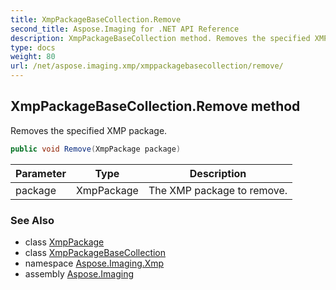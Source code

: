 ```yaml
---
title: XmpPackageBaseCollection.Remove
second_title: Aspose.Imaging for .NET API Reference
description: XmpPackageBaseCollection method. Removes the specified XMP package
type: docs
weight: 80
url: /net/aspose.imaging.xmp/xmppackagebasecollection/remove/
---
```

## XmpPackageBaseCollection.Remove method

Removes the specified XMP package.

```csharp
public void Remove(XmpPackage package)
```

| Parameter | Type | Description |
| --- | --- | --- |
| package | XmpPackage | The XMP package to remove. |

### See Also

* class [XmpPackage](../../xmppackage/)
* class [XmpPackageBaseCollection](../)
* namespace [Aspose.Imaging.Xmp](../../xmppackagebasecollection/)
* assembly [Aspose.Imaging](../../../)


